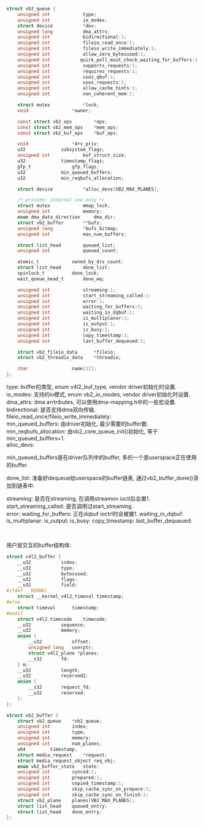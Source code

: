 ```c
struct vb2_queue {
	unsigned int			type;
	unsigned int			io_modes;
	struct device			*dev;
	unsigned long			dma_attrs;
	unsigned int			bidirectional:1;
	unsigned int			fileio_read_once:1;
	unsigned int			fileio_write_immediately:1;
	unsigned int			allow_zero_bytesused:1;
	unsigned int		   quirk_poll_must_check_waiting_for_buffers:1;
	unsigned int			supports_requests:1;
	unsigned int			requires_requests:1;
	unsigned int			uses_qbuf:1;
	unsigned int			uses_requests:1;
	unsigned int			allow_cache_hints:1;
	unsigned int			non_coherent_mem:1;

	struct mutex			*lock;
	void				*owner;

	const struct vb2_ops		*ops;
	const struct vb2_mem_ops	*mem_ops;
	const struct vb2_buf_ops	*buf_ops;

	void				*drv_priv;
	u32				subsystem_flags;
	unsigned int			buf_struct_size;
	u32				timestamp_flags;
	gfp_t				gfp_flags;
	u32				min_queued_buffers;
	u32				min_reqbufs_allocation;

	struct device			*alloc_devs[VB2_MAX_PLANES];

	/* private: internal use only */
	struct mutex			mmap_lock;
	unsigned int			memory;
	enum dma_data_direction		dma_dir;
	struct vb2_buffer		**bufs;
	unsigned long			*bufs_bitmap;
	unsigned int			max_num_buffers;

	struct list_head		queued_list;
	unsigned int			queued_count;

	atomic_t			owned_by_drv_count;
	struct list_head		done_list;
	spinlock_t			done_lock;
	wait_queue_head_t		done_wq;

	unsigned int			streaming:1;
	unsigned int			start_streaming_called:1;
	unsigned int			error:1;
	unsigned int			waiting_for_buffers:1;
	unsigned int			waiting_in_dqbuf:1;
	unsigned int			is_multiplanar:1;
	unsigned int			is_output:1;
	unsigned int			is_busy:1;
	unsigned int			copy_timestamp:1;
	unsigned int			last_buffer_dequeued:1;

	struct vb2_fileio_data		*fileio;
	struct vb2_threadio_data	*threadio;

	char				name[32];
};
```

type: buffer的类型, enum v4l2_buf_type, vendor driver初始化时设置.  
io_modes: 支持的io模式, enum vb2_io_modes, vendor driver初始化时设置.  
dma_attrs: dma arrtributes, 可以使用dma-mapping.h中的一些宏设置.  
bidirectional: 是否支持dma双向传输.  
fileio_read_once/fileio_write_immediately:  
min_queued_buffers: 由driver初始化, 最少需要的buffer数.  
min_reqbufs_allocation: 由vb2_core_queue_init()初始化, 等于min_queued_buffers+1.  
alloc_devs:

min_queued_buffers是在driver队列中的buffer, 多的一个是userspace正在使用的buffer.  

done_list: 准备好dequeue给userspace的buffer链表, 通过vb2_buffer_done()添加到链表中.  

streaming: 是否在streaming, 在调用streamon ioctl后会置1.  
start_streaming_called: 是否调用过start_streaming.  
error:
waiting_for_buffers: 正在dqbuf ioctrl时会被置1.
waiting_in_dqbuf:
is_multiplanar:
is_output:
is_busy:
copy_timestamp:
last_buffer_dequeued:

</br>

用户层交互的buffer结构体:

```c
struct v4l2_buffer {
	__u32			index;
	__u32			type;
	__u32			bytesused;
	__u32			flags;
	__u32			field;
#ifdef __KERNEL__
	struct __kernel_v4l2_timeval timestamp;
#else
	struct timeval		timestamp;
#endif
	struct v4l2_timecode	timecode;
	__u32			sequence;
	__u32			memory;
	union {
		__u32           offset;
		unsigned long   userptr;
		struct v4l2_plane *planes;
		__s32		fd;
	} m;
	__u32			length;
	__u32			reserved2;
	union {
		__s32		request_fd;
		__u32		reserved;
	};
};
```

```c
struct vb2_buffer {
	struct vb2_queue	*vb2_queue;
	unsigned int		index;
	unsigned int		type;
	unsigned int		memory;
	unsigned int		num_planes;
	u64			timestamp;
	struct media_request	*request;
	struct media_request_object	req_obj;
	enum vb2_buffer_state	state;
	unsigned int		synced:1;
	unsigned int		prepared:1;
	unsigned int		copied_timestamp:1;
	unsigned int		skip_cache_sync_on_prepare:1;
	unsigned int		skip_cache_sync_on_finish:1;
	struct vb2_plane	planes[VB2_MAX_PLANES];
	struct list_head	queued_entry;
	struct list_head	done_entry;
};
```
